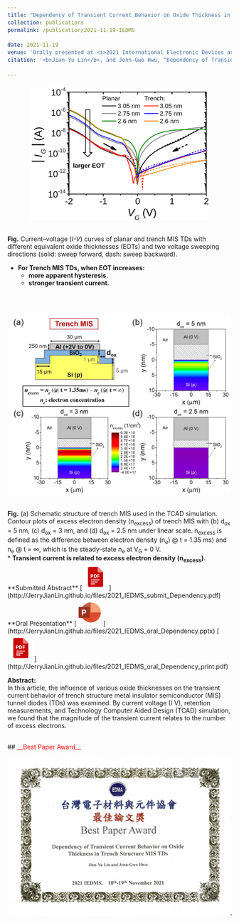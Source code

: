```yaml
---
title: "Dependency of Transient Current Behavior on Oxide Thickness in Trench Structure MIS TDs"
collection: publications
permalink: /publication/2021-11-19-IEDMS

date: 2021-11-19
venue: 'Orally presented at <i>2021 International Electronic Devices and Materials Symposium</i>'
citation: '<b>Jian-Yu Lin</b>, and Jenn-Gwo Hwu, “Dependency of Transient Current Behavior on Oxide Thickness in Trench Structure MIS TDs,” <i>2021 International Electronic Devices and Materials Symposium (IEDMS)</i>, 1032, C3‑1, National Cheng Kung University, Tainan City, Taiwan, ROC, Nov. 2021.'

---
```


<p style="text-align:center;"><img src='/images/2021_IEDMS_IV.svg' width='400'></p> <br/>
<b>Fig.</b> Current–voltage (<i>I-V</i>) curves of planar and trench MIS TDs with different equivalent oxide thicknesses (EOTs) and two voltage sweeping directions (solid: sweep forward, dash: sweep backward). <br/>

* <b>For Trench MIS TDs, when EOT increases:</b> <br/>
  * <b>more apparent hysteresis.</b> <br/>
  * <b>stronger transient current.</b> <br/>

<br/>
<br/>
 
<p style="text-align:center;"><img src='/images/IEDMS_2021_TCAD.jpg' width='500'></p> <br/>
<b>Fig.</b> (a) Schematic structure of trench MIS used in the TCAD simulation. Contour plots of excess electron density (n<sub>excess</sub>) of trench MIS with (b) d<sub>ox</sub> = 5 nm, (c) d<sub>ox</sub> = 3 nm, and (d) d<sub>ox</sub> = 2.5 nm under linear scale. n<sub>excess</sub> is defined as the difference between electron density (n<sub>e</sub>) @ t = 1.35 ms) and n<sub>e</sub> @ t = ∞, which is the steady-state n<sub>e</sub> at V<sub>G</sub> = 0 V.
<br/>
* <b>Transient current is related to excess electron density (n<sub>excess</sub>).</b>

<br/>
**Submitted Abstract**
[<img src='/images/pdf.png' width='60'>](http://JerryJianLin.github.io/files/2021_IEDMS_submit_Dependency.pdf)
<br/>
**Oral Presentation**
[<img src='/images/PPT.png' width='60'>](http://JerryJianLin.github.io/files/2021_IEDMS_oral_Dependency.pptx)
[<img src='/images/pdf.png' width='60'>](http://JerryJianLin.github.io/files/2021_IEDMS_oral_Dependency_print.pdf)
<br/>



**Abstract:** <br/>
In this article, the influence of various oxide thicknesses on the transient current behavior of trench structure metal insulator semiconductor (MIS) tunnel diodes (TDs) was examined. By current voltage (I V), retention measurements, and Technology Computer Aided Design (TCAD) simulation, we found that the magnitude of the transient current relates to the number of excess electrons.

<br/>
## <span style="color:red;">__Best Paper Award__</span>
<p style="text-align:center;"><img src='/images/IEDMS_2021_Best_paper_award.jpg' width='800'></p> <br/>
<!--Recommended citation: Your Name, You. (2015). "Paper Title Number 3." <i>Journal 1</i>. 1(3). -->
